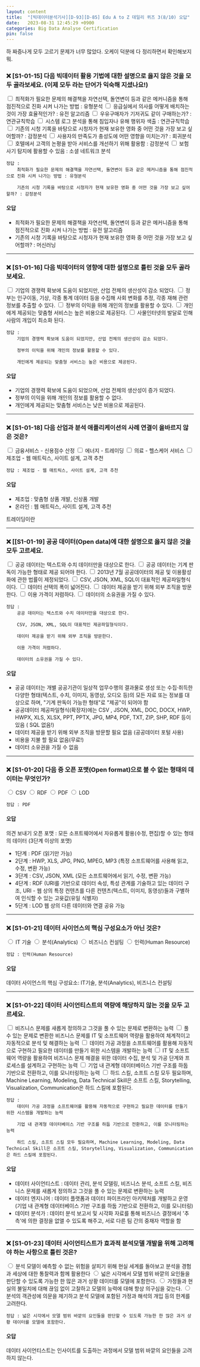 ```yaml
---
layout: content
title:  "[빅데이터분석기사][D-93][D-85] Edu A to Z 데일리 퀴즈 3(8/10) 오답"
date:   2023-08-31 12:45:29 +0900
categories: Big Data Analyse Certification
pin: false
---
```



하 짜증나게 모두 고르기 문제가 너무 많았다. 오케이 덕분에 다 정리하면서 확인해보지 뭐.



### ❌ [S1-01-15] 다음 빅데이터 활용 기법에 대한 설명으로 옳지 않은 것을 모두 골라보세요. (이제 모두 라는 단어가 익숙해 지셨나요!)
<input type="checkbox" name="S1-01-15" value="1"> 최적화가 필요한 문제의 해결책을 자연선택, 돌연변이 등과 같은 메커니즘을 통해 점진적으로 진화 시켜 나가는 방법 : 유형분석
<input type="checkbox" name="S1-01-15" value="2"> 응급실에서 의사를 어떻게 배치하는 것이 가장 효율적인가? : 유전 알고리즘
<input type="checkbox" name="S1-01-15" value="3"> 우유구매자가 기저귀도 같이 구매하는가? : 연관규칙학습
<input type="checkbox" name="S1-01-15" value="4"> 시스템 로그 분석을 통해 침입자나 유해 행위자 색출 : 연관규칙학습
<input type="checkbox" name="S1-01-15" value="5"> 기존의 시청 기록을 바탕으로 시청자가 현재 보유한 영화 중 어떤 것을 가장 보고 싶어할까? : 감정분석
<input type="checkbox" name="S1-01-15" value="6"> 사용자의 만족도가 충성도에 어떤 영향을 미치는가? : 회귀분석
<input type="checkbox" name="S1-01-15" value="7"> 호텔에서 고객의 논평을 받아 서비스를 개선하기 위해 활용함 : 감정분석
<input type="checkbox" name="S1-01-15" value="8"> 보험 사기 탐지에 활용할 수 있음 : 소셜 네트워크 분석

```
정답 : 
    최적화가 필요한 문제의 해결책을 자연선택, 돌연변이 등과 같은 메커니즘을 통해 점진적으로 진화 시켜 나가는 방법 : 유형분석
    
    기존의 시청 기록을 바탕으로 시청자가 현재 보유한 영화 중 어떤 것을 가장 보고 싶어할까? : 감정분석
```

#### 오답 
- 최적화가 필요한 문제의 해결책을 자연선택, 돌연변이 등과 같은 메커니즘을 통해 점진적으로 진화 시켜 나가는 방법 : 유전 알고리즘
- 기존의 시청 기록을 바탕으로 시청자가 현재 보유한 영화 중 어떤 것을 가장 보고 싶어할까? : 머신러닝


****



### ❌ [S1-01-16] 다음 빅데이터의 영향에 대한 설명으로 틀린 것을 모두 골라보세요.
<input type="checkbox" name="S1-01-16" value="1"> 기업의 경쟁력 확보에 도움이 되었지만, 산업 전체의 생산성이 감소 되었다.
<input type="checkbox" name="S1-01-16" value="2"> 정부는 인구이동, 기상, 각종 통계 데이터 등을 수집해 사회 변화를 추정, 각종 재해 관련 정보를 추출할 수 있다.
<input type="checkbox" name="S1-01-16" value="3"> 정부의 이익을 위해 개인의 정보를 활용할 수 있다.
<input type="checkbox" name="S1-01-16" value="4"> 개인에게 제공되는 맞춤형 서비스는 높은 비용으로 제공된다.
<input type="checkbox" name="S1-01-16" value="5"> 사물인터넷의 발달로 인해 사람의 개입이 최소화 된다.


```
정답 : 
    기업의 경쟁력 확보에 도움이 되었지만, 산업 전체의 생산성이 감소 되었다.
    
    정부의 이익을 위해 개인의 정보를 활용할 수 있다.
    
    개인에게 제공되는 맞춤형 서비스는 높은 비용으로 제공된다.
```

#### 오답 
- 기업의 경쟁력 확보에 도움이 되었으며, 산업 전체의 생산성이 증가 되었다.
- 정부의 이익을 위해 개인의 정보를 활용할 수 없다.
- 개인에게 제공되는 맞춤형 서비스는 낮은 비용으로 제공된다.


****



### ❌ [S1-01-18] 다음 산업과 분석 애플리케이션의 사례 연결이 올바르지 않은 것은?
<input type="checkbox" name="S1-01-18" value="1"> 금융서비스 - 신용점수 산정
<input type="checkbox" name="S1-01-18" value="2"> 에너지 - 트레이딩
<input type="checkbox" name="S1-01-18" value="3"> 의료 - 헬스케어 서비스
<input type="checkbox" name="S1-01-18" value="4"> 제조업 - 웹 매트릭스, 사이트 설계, 고객 추천

```
정답 : 제조업 - 웹 매트릭스, 사이트 설계, 고객 추천
```

#### 오답 
- 제조업 : 맞춤형 상품 개발, 신상품 개발
- 온라인 : 웹 매트릭스, 사이트 설계, 고객 추천

트레이딩이란


****


### ❌ [[S1-01-19] 공공 데이터(Open data)에 대한 설명으로 옳지 않은 것을 모두 고르세요.
<input type="checkbox" name="S1-01-19" value="1"> 공공 데이터는 텍스트와 수치 데이터만을 대상으로 한다.
<input type="checkbox" name="S1-01-19" value="2"> 공공 데이터는 기계 판독이 가능한 형태로 제공 되어야 한다.
<input type="checkbox" name="S1-01-19" value="3"> 2013년 7월 공공데이터의 제공 및 이용활성화에 관한 법률이 제정되었다.
<input type="checkbox" name="S1-01-19" value="4"> CSV, JSON, XML, SQL이 대표적인 제공파일형식이다.
<input type="checkbox" name="S1-01-19" value="5"> 데이터 선택의 폭이 넓어진다.
<input type="checkbox" name="S1-01-19" value="6"> 데이터 제공을 받기 위해 외부 조직을 방문한다.
<input type="checkbox" name="S1-01-19" value="7"> 이용 가격이 저렴하다.
<input type="checkbox" name="S1-01-19" value="8"> 데이터의 소유권을 가질 수 있다.


```
정답 : 
    공공 데이터는 텍스트와 수치 데이터만을 대상으로 한다.
    
    CSV, JSON, XML, SQL이 대표적인 제공파일형식이다.
    
    데이터 제공을 받기 위해 외부 조직을 방문한다.
    
    이용 가격이 저렴하다.
    
    데이터의 소유권을 가질 수 있다.
```

#### 오답 
- 공공 데이터는 개별 공공기관이 일상적 업무수행의 결과물로 생성 또는 수집‧취득한 다양한 형태(텍스트, 수치, 이미지, 동영상, 오디오 등)의 모든 자료 또는 정보를 대상으로 하며, "기계 판독이 가능한 형태"로 "제공"이 되어야 함
- 공공데이터 제공파일형식(확장자)에는 CSV , JSON, XML, DOC, DOCX, HWP, HWPX, XLS, XLSX, PPT, PPTX, JPG, MP4, PDF, TXT, ZIP, SHP, RDF 등이 있음 ( SQL 없음!)
- 데이터 제공을 받기 위해 외부 조직을 방문할 필요 없음 (공공데이터 포털 사용)
- 비용을 지불 할 필요 없음(무료!)
- 데이터 소유권을 가질 수 없음



****


### ❌ [S1-01-20] 다음 중 오픈 포맷(Open format)으로 볼 수 없는 형태의 데이터는 무엇인가?
<input type="radio" name="S1-01-20" value="1"> CSV
<input type="radio" name="S1-01-20" value="2"> RDF
<input type="radio" name="S1-01-20" value="3"> PDF
<input type="radio" name="S1-01-20" value="4"> LOD


```
정답 : PDF
```

#### 오답 
의견 보내기
오픈 포맷 : 모든 소프트웨어에서 자유롭게 활용(수정, 편집)할 수 있는 형태의 데이터 (3단계 이상의 포맷)
- 1단계 : PDF (읽기만 가능)
- 2단계 : HWP, XLS, JPG, PNG, MPEG, MP3 (특정 소프트웨어를 사용해 읽고, 수정, 변환 가능)
- 3단계 : CSV, JSON, XML (모든 소프트웨어에서 읽기, 수정, 변환 가능)
- 4단계 : RDF (URI를 기반으로 데이터 속성, 특성 관계를 기술하고 있는 데이터 구조, URI - 웹 상의 특정 컨텐츠를 다른 컨텐츠(텍스트, 이미지, 동영상)들과 구별하여 인식할 수 있는 고윳값(유일 식별자)
- 5단계 : LOD 웹 상의 다른 데이터와 연결 공유 가능


****


### ❌ [S1-01-21] 데이터 사이언스의 핵심 구성요소가 아닌 것은?
<input type="radio" name="S1-01-21" value="1"> IT 기술
<input type="radio" name="S1-01-21" value="2"> 분석(Analytics)
<input type="radio" name="S1-01-21" value="3"> 비즈니스 컨설팅
<input type="radio" name="S1-01-21" value="4"> 인력(Human Resource)


```
정답 : 인력(Human Resource)
```

#### 오답 
데이터 사이언스의 핵심 구성요소: IT기술, 분석(Analytics), 비즈니스 컨설팅


****


### ❌ [S1-01-22] 데이터 사이언티스트의 역량에 해당하지 않는 것을 모두 고르세요.
<input type="checkbox" name="S1-01-22" value="1"> 비즈니스 문제를 새롭게 정의하고 그것을 풀 수 있는 문제로 변환하는 능력
<input type="checkbox" name="S1-01-22" value="2"> 풀 수 있는 문제로 변환한 비즈니스 문제를 IT 및 소프트웨어 역량을 활용하여 체계적이고 자동적으로 분석 및 해결하는 능력
<input type="checkbox" name="S1-01-22" value="3"> 데이터 가공 과정을 소프트웨어를 활용해 자동적으로 구현하고 필요한 데이터를 만들기 위한 시스템을 개발하는 능력
<input type="checkbox" name="S1-01-22" value="4"> IT 및 소프트웨어 역량을 활용하여 비즈니스 문제 해결을 위한 데이터 수집, 분석 및 가공 단계와 프로세스를 설계하고 구현하는 능력
<input type="checkbox" name="S1-01-22" value="5"> 기업 내 관계형 데이터베이스 기반 구조를 하둡 기반으로 전환하고, 이를 모니터링하는 능력
<input type="checkbox" name="S1-01-22" value="6"> 하드 스킬, 소프트 스킬 모두 필요하며, Machine Learning, Modeling, Data Technical Skill은 소프트 스킬, Storytelling, Visualization, Communication은 하드 스킬에 포함된다.



```
정답 : 
    데이터 가공 과정을 소프트웨어를 활용해 자동적으로 구현하고 필요한 데이터를 만들기 위한 시스템을 개발하는 능력
    
    기업 내 관계형 데이터베이스 기반 구조를 하둡 기반으로 전환하고, 이를 모니터링하는 능력
    
    하드 스킬, 소프트 스킬 모두 필요하며, Machine Learning, Modeling, Data Technical Skill은 소프트 스킬, Storytelling, Visualization, Communication은 하드 스킬에 포함된다.
```

#### 오답 
- 데이터 사이언티스트 : 데이터 관리, 분석 모델링, 비즈니스 분석, 소프트 스킬, 비즈니스 문제를 새롭게 정의하고 그것을 풀 수 있는 문제로 변환하는 능력
- 데이터 엔지니어 : 데이터 플랫폼과 데이터 파이프라인 아키텍처를 개발하고 운영 (기업 내 관계형 데이터베이스 기반 구조를 하둡 기반으로 전환하고, 이를 모니터링)
- 데이터 분석가 : 데이터 분석 보고서 및 시각화 자료를 통해 비즈니스 결정에서 '추측'에 의한 결정을 없앨 수 있도록 해주고, 서로 다른 팀 간의 중재자 역할을 함
****


### ❌ [S1-01-23] 데이터 사이언티스트가 효과적 분석모델 개발을 위해 고려해야 하는 사항으로 틀린 것은?
<input type="radio" name="S1-01-23" value="1"> 분석 모델이 예측할 수 없는 위험을 살피기 위해 현실 세계를 돌아보고 분석을 경험과 세상에 대한 통찰력과 함께 활용한다
<input type="radio" name="S1-01-23" value="2"> 넓은 시각에서 모델 범위 바깥의 요인들을 판단할 수 있도록 가능한 한 많은 과거 상황 데이터를 모델에 포함한다.
<input type="radio" name="S1-01-23" value="3"> 가정들과 현실의 불일치에 대해 끊임 없이 고찰하고 모델의 능력에 대해 항상 의구심을 갖는다.
<input type="radio" name="S1-01-23" value="4"> 분석의 객관성에 의문을 제기하고 분석 모델에 포함된 가정과 해석의 개입 등의 한계를 고려한다.


```
정답 : 넓은 시각에서 모델 범위 바깥의 요인들을 판단할 수 있도록 가능한 한 많은 과거 상황 데이터를 모델에 포함한다.
```

#### 오답 
데이터 사이언티스트는 인사이트를 도출하는 과정에서 모델 범위 바깥의 요인들을 고려하지 않는다.

